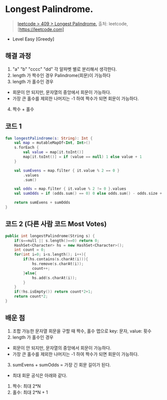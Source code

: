 # Longest Palindrome.

> [leetcode > 409 > Longest Palindrome.](https://leetcode.com/problems/longest-palindrome)
> 출처: leetcode, [https://leetcode.com]

- Level Easy [Greedy]

## 해결 과정

1. "a" "b" "cccc" "dd" 각 알파벳 별로 분리해서 생각한다.
2. length 가 짝수인 경우 Palindrome(회문)이 가능하다
3. length 가 홀수인 경우
 - 회문이 안 되지만, 문자열의 중앙에서 회문이 가능하다.
 - 가장 큰 홀수를 제외한 나머지는 -1 하여 짝수가 되면 회문이 가능하다.
4. 짝수 + 홀수 


## 코드 1

```kotlin
fun longestPalindrome(s: String): Int {
    val map = mutableMapOf<Int, Int>()
    s.forEach {
        val value = map[it.toInt()]
        map[it.toInt()] = if (value == null) 1 else value + 1
    }

    val sumEvens = map.filter { it.value % 2 == 0 }
        .values
        .sum()

    val odds = map.filter { it.value % 2 != 0 }.values
    val sumOdds = if (odds.sum() == 0) 0 else odds.sum() - odds.size + 1

    return sumEvens + sumOdds
}
```

## 코드 2 (다른 사람 코드 Most Votes)

```c++
public int longestPalindrome(String s) {
    if(s==null || s.length()==0) return 0;
    HashSet<Character> hs = new HashSet<Character>();
    int count = 0;
    for(int i=0; i<s.length(); i++){
        if(hs.contains(s.charAt(i))){
            hs.remove(s.charAt(i));
            count++;
        }else{
            hs.add(s.charAt(i));
        }
    }
    if(!hs.isEmpty()) return count*2+1;
    return count*2;
}
```

## 배운 점
1. 조합 가능한 문자열 회문을 구할 때 짝수, 홀수 맵으로 key: 문자, value: 횟수 
2. length 가 홀수인 경우
 - 회문이 안 되지만, 문자열의 중앙에서 회문이 가능하다.
 - 가장 큰 홀수를 제외한 나머지는 -1 하여 짝수가 되면 회문이 가능하다.
3. sumEvens + sumOdds = 가장 긴 회문 길이가 된다.

- 최대 회문 공식은 아래와 같다.
1.  짝수: 최대 2*N
2.  홀수: 최대 2*N + 1
